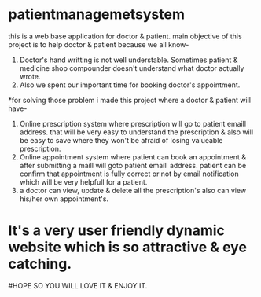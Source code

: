 # patientmanagemetsystem
this is a web base application for doctor & patient.
main objective of this project is to help doctor & patient because we all know-
1. Doctor's hand writting is not well understable. Sometimes patient & medicine shop compounder doesn't understand what doctor actually wrote.
2. Also we spent our important time for booking doctor's appointment.

*for solving those problem i made this project where a doctor & patient will have-
1. Online prescription system where prescription will go to patient emaill address.
that will be very easy to understand the prescription & also will be easy to save where they won't be afraid of losing valueable prescription.
2. Online appointment system where patient can book an appointment & after submitting a maill will goto patient emaill address.
patient can be confirm that appointment is fully correct or not by email notification which will be very helpfull for a patient.
3. a doctor can view, update & delete all the prescription's also can view his/her own appointment's.

# It's a very user friendly dynamic website which is so attractive & eye catching.
#HOPE SO YOU WILL LOVE IT & ENJOY IT.
